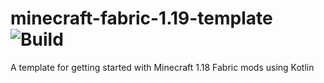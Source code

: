 # minecraft-fabric-1.19-template ![Build](https://github.com/DeflatedPickle/minecraft-fabric-1.18-template/actions/workflows/gradle-build.yml/badge.svg)
A template for getting started with Minecraft 1.18 Fabric mods using Kotlin
